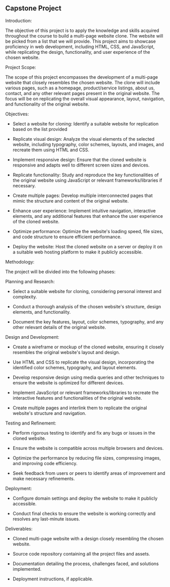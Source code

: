 ## Capstone Project

  

Introduction: 

The objective of this project is to apply the knowledge and skills acquired throughout the course to build a multi-page website clone. The website will be picked from a list that we will provide. This project aims to showcase proficiency in web development, including HTML, CSS, and JavaScript, while replicating the design, functionality, and user experience of the chosen website. 

  

Project Scope: 

The scope of this project encompasses the development of a multi-page website that closely resembles the chosen website. The clone will include various pages, such as a homepage, product/service listings, about us, contact, and any other relevant pages present in the original website. The focus will be on replicating the overall visual appearance, layout, navigation, and functionality of the original website. 

  

Objectives: 

- Select a website for cloning: Identify a suitable website for replication based on the list provided 

- Replicate visual design: Analyze the visual elements of the selected website, including typography, color schemes, layouts, and images, and recreate them using HTML and CSS. 

- Implement responsive design: Ensure that the cloned website is responsive and adapts well to different screen sizes and devices. 

- Replicate functionality: Study and reproduce the key functionalities of the original website using JavaScript or relevant frameworks/libraries if necessary. 

- Create multiple pages: Develop multiple interconnected pages that mimic the structure and content of the original website. 

- Enhance user experience: Implement intuitive navigation, interactive elements, and any additional features that enhance the user experience of the cloned website. 

- Optimize performance: Optimize the website's loading speed, file sizes, and code structure to ensure efficient performance. 

- Deploy the website: Host the cloned website on a server or deploy it on a suitable web hosting platform to make it publicly accessible. 

  

Methodology: 

The project will be divided into the following phases: 

  

 Planning and Research: 

- Select a suitable website for cloning, considering personal interest and complexity. 

- Conduct a thorough analysis of the chosen website's structure, design elements, and functionality. 

- Document the key features, layout, color schemes, typography, and any other relevant details of the original website. 

  

Design and Development: 

- Create a wireframe or mockup of the cloned website, ensuring it closely resembles the original website's layout and design. 

- Use HTML and CSS to replicate the visual design, incorporating the identified color schemes, typography, and layout elements. 

- Develop responsive design using media queries and other techniques to ensure the website is optimized for different devices. 

- Implement JavaScript or relevant frameworks/libraries to recreate the interactive features and functionalities of the original website. 

- Create multiple pages and interlink them to replicate the original website's structure and navigation. 

  

Testing and Refinement: 

- Perform rigorous testing to identify and fix any bugs or issues in the cloned website. 

- Ensure the website is compatible across multiple browsers and devices. 

- Optimize the performance by reducing file sizes, compressing images, and improving code efficiency. 

- Seek feedback from users or peers to identify areas of improvement and make necessary refinements. 

  

Deployment: 

- Configure domain settings and deploy the website to make it publicly accessible. 

- Conduct final checks to ensure the website is working correctly and resolves any last-minute issues. 

  

Deliverables: 

- Cloned multi-page website with a design closely resembling the chosen website. 

- Source code repository containing all the project files and assets. 

- Documentation detailing the process, challenges faced, and solutions implemented. 

- Deployment instructions, if applicable. 

  

 

 

 
